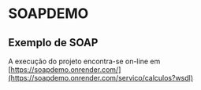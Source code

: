 # SOAPDEMO

## Exemplo de SOAP

A execução do projeto encontra-se on-line em 
[https://soapdemo.onrender.com/](https://soapdemo.onrender.com/servico/calculos?wsdl)